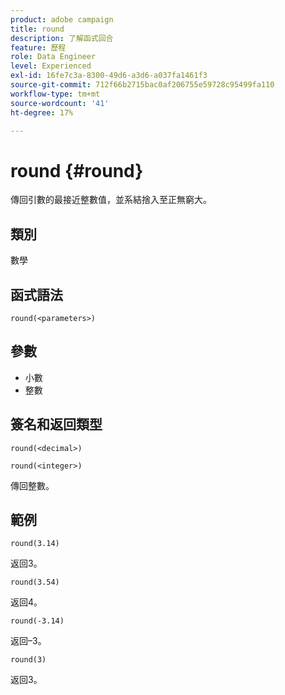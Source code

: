 ```yaml
---
product: adobe campaign
title: round
description: 了解函式回合
feature: 歷程
role: Data Engineer
level: Experienced
exl-id: 16fe7c3a-8300-49d6-a3d6-a037fa1461f3
source-git-commit: 712f66b2715bac0af206755e59728c95499fa110
workflow-type: tm+mt
source-wordcount: '41'
ht-degree: 17%

---
```


# round {#round}

傳回引數的最接近整數值，並系結捨入至正無窮大。

## 類別

數學

## 函式語法

`round(<parameters>)`

## 參數

* 小數
* 整數

## 簽名和返回類型

`round(<decimal>)`

`round(<integer>)`

傳回整數。

## 範例

`round(3.14)`

返回3。

`round(3.54)`

返回4。

`round(-3.14)`

返回–3。

`round(3)`

返回3。
